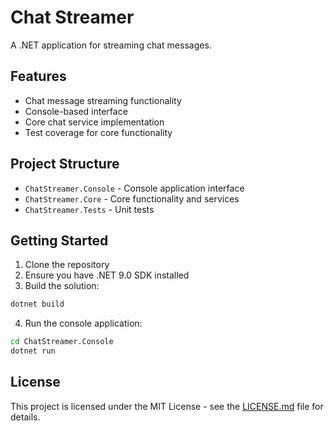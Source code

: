 # Chat Streamer

A .NET application for streaming chat messages.

## Features

- Chat message streaming functionality
- Console-based interface
- Core chat service implementation
- Test coverage for core functionality

## Project Structure

- `ChatStreamer.Console` - Console application interface
- `ChatStreamer.Core` - Core functionality and services
- `ChatStreamer.Tests` - Unit tests

## Getting Started

1. Clone the repository
2. Ensure you have .NET 9.0 SDK installed
3. Build the solution:
```bash
dotnet build
```
4. Run the console application:
```bash
cd ChatStreamer.Console
dotnet run
```

## License

This project is licensed under the MIT License - see the [LICENSE.md](LICENSE.md) file for details.
